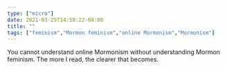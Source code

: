 ```yaml
---
type: ["micro"]
date: 2021-03-25T14:58:22-04:00
title: ""
tags: ["feminism","Mormon feminism","online Mormonism","Mormonism"]
---
```

You cannot understand online Mormonism without understanding Mormon feminism. The more I read, the clearer that becomes.
